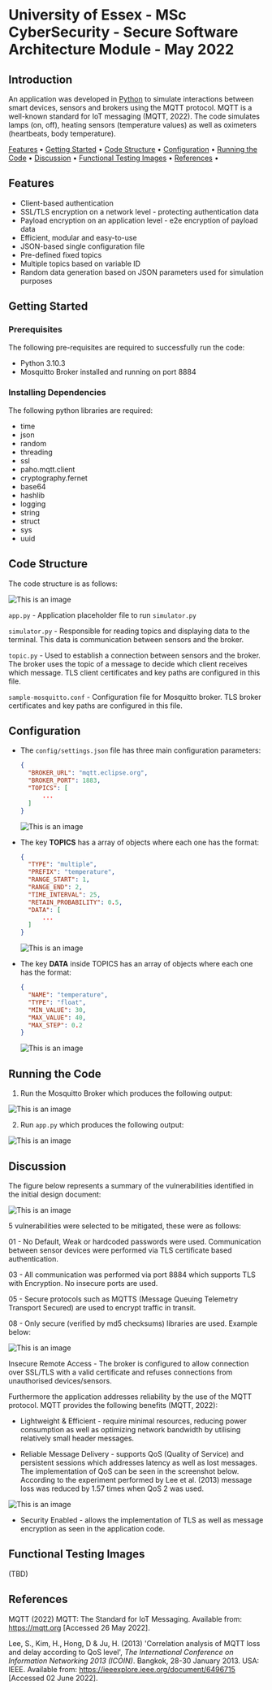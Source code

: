# University of Essex - MSc CyberSecurity - Secure Software Architecture Module - May 2022

## Introduction ##

An application was developed in [Python](https://www.python.org/) to simulate interactions between smart devices, sensors and brokers using the MQTT protocol. MQTT is a well-known standard for IoT messaging (MQTT, 2022). The code simulates lamps (on, off), heating sensors (temperature values) as well as oximeters (heartbeats, body temperature).

[Features](#features) •
[Getting Started](#getting-started) •
[Code Structure](#code-structure) •
[Configuration](#configuration) •
[Running the Code](#running-the-code) •
[Discussion](#discussion) •
[Functional Testing Images](#functional-testing-images) •
[References](#references) •

## Features

- Client-based authentication
- SSL/TLS encryption on a network level - protecting authentication data
- Payload encryption on an application level - e2e encryption of payload data
- Efficient, modular and easy-to-use
- JSON-based single configuration file
- Pre-defined fixed topics
- Multiple topics based on variable ID
- Random data generation based on JSON parameters used for simulation purposes

## Getting Started

### Prerequisites

The following pre-requisites are required to successfully run the code:

* Python 3.10.3
* Mosquitto Broker installed and running on port 8884

### Installing Dependencies

The following python libraries are required:

* time
* json
* random
* threading
* ssl
* paho.mqtt.client
* cryptography.fernet
* base64
* hashlib
* logging
* string
* struct
* sys
* uuid

## Code Structure

The code structure is as follows:

![This is an image](https://github.com/ssagroup2/SSA_SmartDeviceSimulation/blob/main/images/structure.jpg)

`app.py` - Application placeholder file to run `simulator.py`

`simulator.py` - Responsible for reading topics and displaying data to the terminal. This data is communication between sensors and the broker.

`topic.py` - Used to establish a connection between sensors and the broker. The broker uses the topic of a message to decide which client receives which message. TLS client certificates and key paths are configured in this file.

`sample-mosquitto.conf` - Configuration file for Mosquitto broker. TLS broker certificates and key paths are configured in this file.

## Configuration

- The `config/settings.json` file has three main configuration parameters:

  ```json
  {
  	"BROKER_URL": "mqtt.eclipse.org",
  	"BROKER_PORT": 1883,
  	"TOPICS": [
  		...
  	]
  }
  ```
   ![This is an image](https://github.com/ssagroup2/SSA_SmartDeviceSimulation/blob/main/images/broker1.png)

- The key **TOPICS** has a array of objects where each one has the format:

  ```json
  {
  	"TYPE": "multiple",
  	"PREFIX": "temperature",
  	"RANGE_START": 1,
  	"RANGE_END": 2,
  	"TIME_INTERVAL": 25,
  	"RETAIN_PROBABILITY": 0.5,
  	"DATA": [
  		...
  	]
  }
  ```
   ![This is an image](https://github.com/ssagroup2/SSA_SmartDeviceSimulation/blob/main/images/topics1.png)

- The key **DATA** inside TOPICS has an array of objects where each one has the format:

  ```json
  {
    "NAME": "temperature",
    "TYPE": "float",
    "MIN_VALUE": 30,
    "MAX_VALUE": 40,
    "MAX_STEP": 0.2
  }
  ```
   ![This is an image](https://github.com/ssagroup2/SSA_SmartDeviceSimulation/blob/main/images/topics2.png)
  
## Running the Code

1. Run the Mosquitto Broker which produces the following output:

![This is an image](https://github.com/ssagroup2/SSA_SmartDeviceSimulation/blob/main/images/mos1.png)

2. Run `app.py` which produces the following output:

![This is an image](https://github.com/ssagroup2/SSA_SmartDeviceSimulation/blob/main/images/sensors1.png)

## Discussion

The figure below represents a summary of the vulnerabilities identified in the initial design document:

![This is an image](https://github.com/ssagroup2/SSA_SmartDeviceSimulation/blob/main/images/vul.png)

5 vulnerabilities were selected to be mitigated, these were as follows:

01 - No Default, Weak or hardcoded passwords were used. Communication between sensor devices were performed via TLS certificate based authentication.

03 - All communication was performed via port 8884 which supports TLS with Encryption. No insecure ports are used.

05 - Secure protocols such as MQTTS (Message Queuing Telemetry Transport Secured) are used to encrypt traffic in transit.

08 - Only secure (verified by md5 checksums) libraries are used. Example below:

![This is an image](https://github.com/ssagroup2/SSA_SmartDeviceSimulation/blob/main/images/crypt.jpg)

Insecure Remote Access - The broker is configured to allow connection over SSL/TLS with a valid certificate and refuses connections from unauthorised devices/sensors. 

Furthermore the application addresses reliability by the use of the MQTT protocol. MQTT provides the following benefits (MQTT, 2022):

* Lightweight & Efficient - require minimal resources, reducing power consumption as well as optimizing network bandwidth by utilising relatively small header messages.

* Reliable Message Delivery - supports QoS (Quality of Service) and persistent sessions which addresses latency as well as lost messages. The implementation of QoS can be seen in the screenshot below. According to the experiment performed by Lee et al. (2013) message loss was reduced by 1.57 times when QoS 2 was used.

![This is an image](https://github.com/ssagroup2/SSA_SmartDeviceSimulation/blob/main/images/qos2.png)

* Security Enabled - allows the implementation of TLS as well as message encryption as seen in the application code.

## Functional Testing Images

(TBD)


## References 

MQTT (2022) MQTT: The Standard for IoT Messaging. Available from: https://mqtt.org [Accessed 26 May 2022].

Lee, S., Kim, H., Hong, D & Ju, H. (2013) 'Correlation analysis of MQTT loss and delay according to QoS level', <i> The International Conference on Information Networking 2013 (ICOIN)</i>. Bangkok, 28-30 January 2013. USA: IEEE. Available from: https://ieeexplore.ieee.org/document/6496715 [Accessed 02 June 2022].

